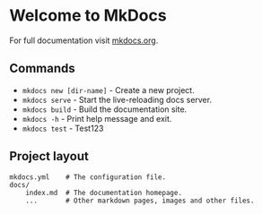 # Welcome to MkDocs

For full documentation visit [mkdocs.org](https://www.mkdocs.org).

## Commands

* `mkdocs new [dir-name]` - Create a new project.
* `mkdocs serve` - Start the live-reloading docs server.
* `mkdocs build` - Build the documentation site.
* `mkdocs -h` - Print help message and exit.
* `mkdocs test` - Test123
## Project layout

    mkdocs.yml    # The configuration file.
    docs/
        index.md  # The documentation homepage.
        ...       # Other markdown pages, images and other files.
